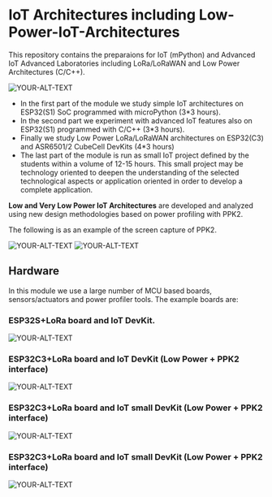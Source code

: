 # IoT Architectures including Low-Power-IoT-Architectures
This repository contains the preparaions for IoT (mPython) and Advanced IoT Advanced Laboratories including LoRa/LoRaWAN and Low Power Architectures (C/C++).

<picture>
 <img alt="YOUR-ALT-TEXT" src="images/IoT.Archi.IP.NonIP.all.png">
</picture>


+ In the first part of the module we study simple IoT architectures on ESP32(S1) SoC programmed with microPython (3*3 hours).
+ In the second part we experiment with advanced IoT features also on ESP32(S1) programmed with C/C++ (3*3 hours).
+ Finally  we study Low Power LoRa/LoRaWAN architectures on ESP32(C3) and ASR6501/2 CubeCell DevKits (4*3 hours) 
+ The last part of the module is run as small IoT project defined by the students within a volume of 12-15 hours.
This small project may be technology oriented to deepen the understanding of the selected technological aspects or
application oriented in order to develop a complete application.

**Low and Very Low Power IoT Architectures** are developed and analyzed using new design methodologies based on power profiling with PPK2.

The following is as an example of the screen capture of PPK2.

<picture>
 <img alt="YOUR-ALT-TEXT" src="images/CC.LoRa.Send.ACK.AES.all.png">
</picture>

<picture>
 <img alt="YOUR-ALT-TEXT" src="images/CC.LoRa.Send.ACK.AES.low.png">
</picture>


## Hardware
In this module we use a large number of MCU based boards, sensors/actuators and power profiler tools.
The example boards are:

### ESP32S+LoRa board and IoT DevKit.

<picture>
 <img alt="YOUR-ALT-TEXT" src="images/IoT.Arch.HTLR.PIR.radad.board.png">
</picture>

### ESP32C3+LoRa board and IoT DevKit (Low Power + PPK2 interface)

<picture>
 <img alt="YOUR-ALT-TEXT" src="images/IoT.CC.Kit.large.sensors.png">
</picture>

### ESP32C3+LoRa board and IoT small DevKit (Low Power + PPK2 interface)

<picture>
 <img alt="YOUR-ALT-TEXT" src="images/IoT.Arch.ESP32C3.large.png">
</picture>

### ESP32C3+LoRa board and IoT small DevKit (Low Power + PPK2 interface)

<picture>
 <img alt="YOUR-ALT-TEXT" src="images/IoT.sx1280.Lilygo.devKit.png">
</picture>

#
##





